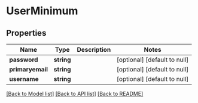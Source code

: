 # UserMinimum

## Properties
Name | Type | Description | Notes
------------ | ------------- | ------------- | -------------
**password** | **string** |  | [optional] [default to null]
**primaryemail** | **string** |  | [optional] [default to null]
**username** | **string** |  | [optional] [default to null]

[[Back to Model list]](../README.md#documentation-for-models) [[Back to API list]](../README.md#documentation-for-api-endpoints) [[Back to README]](../README.md)


